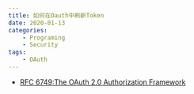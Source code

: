 ```yaml
---
title: 如何在Oauth中刷新Token
date: 2020-01-13
categories:  
    - Programing
    - Security
tags:
    - OAuth
---
```





* [RFC 6749:The OAuth 2.0 Authorization Framework](https://tools.ietf.org/html/rfc6749)